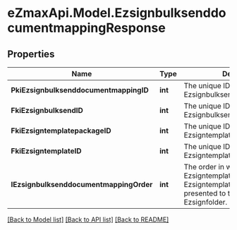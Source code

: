 
# eZmaxApi.Model.EzsignbulksenddocumentmappingResponse

## Properties

Name | Type | Description | Notes
------------ | ------------- | ------------- | -------------
**PkiEzsignbulksenddocumentmappingID** | **int** | The unique ID of the Ezsignbulksenddocumentmapping. | 
**FkiEzsignbulksendID** | **int** | The unique ID of the Ezsignbulksend | 
**FkiEzsigntemplatepackageID** | **int** | The unique ID of the Ezsigntemplatepackage | [optional] 
**FkiEzsigntemplateID** | **int** | The unique ID of the Ezsigntemplate | [optional] 
**IEzsignbulksenddocumentmappingOrder** | **int** | The order in which the Ezsigntemplate or Ezsigntemplatepackage will be presented to the signatory in the Ezsignfolder. | 

[[Back to Model list]](../README.md#documentation-for-models)
[[Back to API list]](../README.md#documentation-for-api-endpoints)
[[Back to README]](../README.md)

